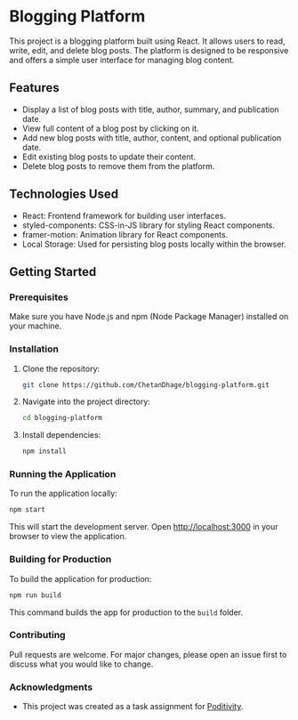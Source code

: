 # Blogging Platform

This project is a blogging platform built using React. It allows users to read, write, edit, and delete blog posts. The platform is designed to be responsive and offers a simple user interface for managing blog content.

## Features

- Display a list of blog posts with title, author, summary, and publication date.
- View full content of a blog post by clicking on it.
- Add new blog posts with title, author, content, and optional publication date.
- Edit existing blog posts to update their content.
- Delete blog posts to remove them from the platform.

## Technologies Used

- React: Frontend framework for building user interfaces.
- styled-components: CSS-in-JS library for styling React components.
- framer-motion: Animation library for React components.
- Local Storage: Used for persisting blog posts locally within the browser.

## Getting Started

### Prerequisites

Make sure you have Node.js and npm (Node Package Manager) installed on your machine.

### Installation

1. Clone the repository:

   ```bash
   git clone https://github.com/ChetanDhage/blogging-platform.git
   ```

2. Navigate into the project directory:

   ```bash
   cd blogging-platform
   ```

3. Install dependencies:

   ```bash
   npm install
   ```

### Running the Application

To run the application locally:

```bash
npm start
```

This will start the development server. Open [http://localhost:3000](http://localhost:3000) in your browser to view the application.

### Building for Production

To build the application for production:

```bash
npm run build
```

This command builds the app for production to the `build` folder.


### Contributing

Pull requests are welcome. For major changes, please open an issue first to discuss what you would like to change.


### Acknowledgments

- This project was created as a task assignment for [Poditivity](https://www.example.com/).


